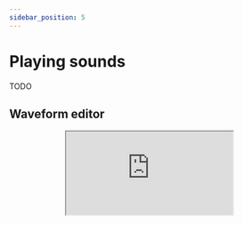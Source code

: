 ```yaml
---
sidebar_position: 5
---
```


# Playing sounds

TODO

## Waveform editor

<div align="center"><iframe src="https://emulator.rives.io/#simple=true&cartridge=cartridges/waveform.sqfs" allowFullScreen className="rivemu-frame"></iframe></div>
